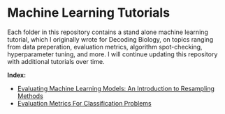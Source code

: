 # Machine Learning Tutorials
Each folder in this repository contains a stand alone machine learning tutorial, which I originally wrote for Decoding Biology, on topics ranging from data preperation, evaluation metrics, algorithm spot-checking, hyperparameter tuning, and more. I will continue updating this repository with additional tutorials over time. 

**Index:** 
- [Evaluating Machine Learning Models: An Introduction to Resampling Methods](https://github.com/evanpeikon/machine-learning/tree/main/resampling)
- [Evaluation Metrics For Classification Problems](https://github.com/evanpeikon/machine-learning/tree/main/Classification-Metrics)
